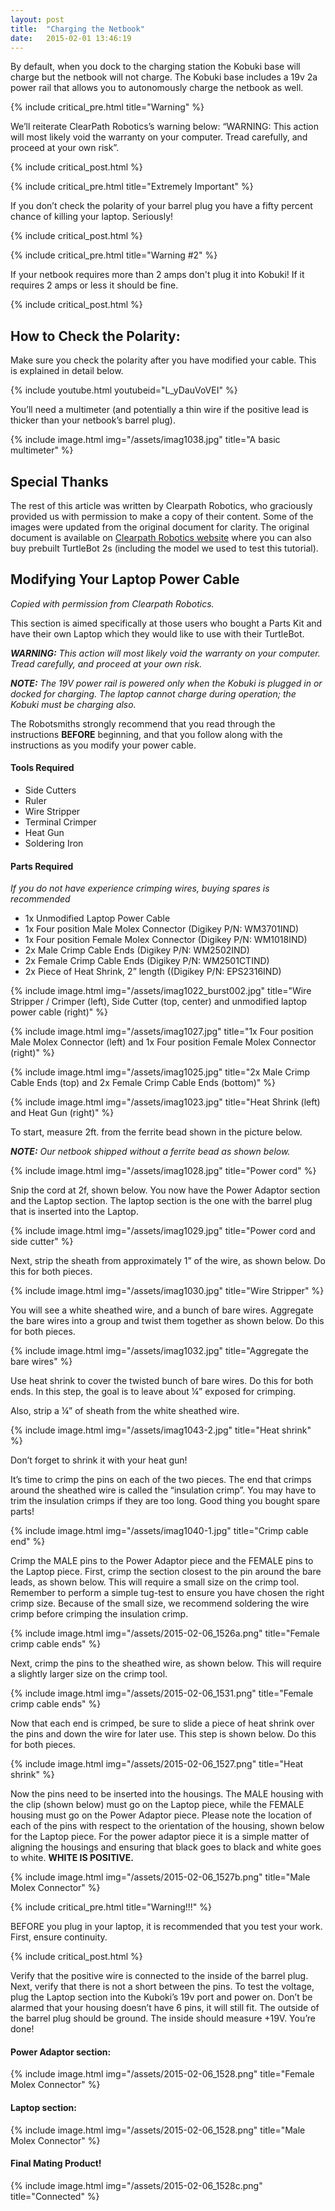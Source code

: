 ```yaml
---
layout: post
title:  "Charging the Netbook"
date:   2015-02-01 13:46:19
---
```


By default, when you dock to the charging station the Kobuki base will charge but the netbook will not charge. The Kobuki base includes a 19v 2a power rail that allows you to autonomously charge the netbook as well.

{% include critical_pre.html title="Warning" %}

We’ll reiterate ClearPath Robotics’s warning below: “WARNING: This action will most likely void the warranty on your computer. Tread carefully, and proceed at your own risk”.

{% include critical_post.html %}

{% include critical_pre.html title="Extremely Important" %}

If you don’t check the polarity of your barrel plug you have a fifty percent chance of killing your laptop. Seriously!

{% include critical_post.html %}

{% include critical_pre.html title="Warning #2" %}

If your netbook requires more than 2 amps don't plug it into Kobuki!  If it requires 2 amps or less it should be fine.

{% include critical_post.html %}

## How to Check the Polarity:

Make sure you check the polarity after you have modified your cable. This is explained in detail below.

{% include youtube.html youtubeid="L_yDauVoVEI" %}

You’ll need a multimeter (and potentially a thin wire if the positive lead is thicker than your netbook’s barrel plug).

{% include image.html img="/assets/imag1038.jpg" title="A basic multimeter" %}

## Special Thanks

The rest of this article was written by Clearpath Robotics, who graciously provided us with permission to make a copy of their content. Some of the images were updated from the original document for clarity. The original document is available on [Clearpath Robotics website](http://www.clearpathrobotics.com/turtlebot_2/) where you can also buy prebuilt TurtleBot 2s (including the model we used to test this tutorial).

## Modifying Your Laptop Power Cable

*Copied with permission from Clearpath Robotics.*

This section is aimed specifically at those users who bought a Parts Kit and have their own Laptop which they would like to use with their TurtleBot.

***WARNING:** This action will most likely void the warranty on your computer. Tread carefully, and proceed at your own risk.*

***NOTE:** The 19V power rail is powered only when the Kobuki is plugged in or docked for charging. The laptop cannot charge during operation; the Kobuki must be charging also.*

The Robotsmiths strongly recommend that you read through the instructions **BEFORE** beginning, and that you follow along with the instructions as you modify your power cable.

#### Tools Required

* Side Cutters
* Ruler
* Wire Stripper
* Terminal Crimper
* Heat Gun
* Soldering Iron

#### Parts Required

*If you do not have experience crimping wires, buying spares is recommended*

* 1x Unmodified Laptop Power Cable
* 1x Four position Male Molex Connector (Digikey P/N: WM3701IND)
* 1x Four position Female Molex Connector (Digikey P/N: WM1018IND)
* 2x Male Crimp Cable Ends (Digikey P/N: WM2502IND)
* 2x Female Crimp Cable Ends (Digikey P/N: WM2501CTIND)
* 2x Piece of Heat Shrink, 2” length ((Digikey P/N: EPS2316IND)

{% include image.html img="/assets/imag1022_burst002.jpg" title="Wire Stripper / Crimper (left), Side Cutter (top, center) and unmodified laptop power cable (right)" %}

{% include image.html img="/assets/imag1027.jpg" title="1x Four position Male Molex Connector (left) and 1x Four position Female Molex Connector (right)" %}

{% include image.html img="/assets/imag1025.jpg" title="2x Male Crimp Cable Ends (top) and 2x Female Crimp Cable Ends (bottom)" %}

{% include image.html img="/assets/imag1023.jpg" title="Heat Shrink (left) and Heat Gun (right)" %}

To start, measure 2ft. from the ferrite bead shown in the picture below.

***NOTE:** Our netbook shipped without a ferrite bead as shown below.*

{% include image.html img="/assets/imag1028.jpg" title="Power cord" %}

Snip the cord at 2f, shown below. You now have the Power Adaptor section and the Laptop section. The laptop section is the one with the barrel plug that is inserted into the Laptop.

{% include image.html img="/assets/imag1029.jpg" title="Power cord and side cutter" %}

Next, strip the sheath from approximately 1” of the wire, as shown below. Do this for both pieces.

{% include image.html img="/assets/imag1030.jpg" title="Wire Stripper" %}

You will see a white sheathed wire, and a bunch of bare wires. Aggregate the bare wires into a group and twist them together as shown below. Do this for both pieces.

{% include image.html img="/assets/imag1032.jpg" title="Aggregate the bare wires" %}

Use heat shrink to cover the twisted bunch of bare wires. Do this for both ends. In this step, the goal is to leave about ¼” exposed for crimping.

Also, strip a ¼” of sheath from the white sheathed wire.

{% include image.html img="/assets/imag1043-2.jpg" title="Heat shrink" %}

Don’t forget to shrink it with your heat gun!

It’s time to crimp the pins on each of the two pieces. The end that crimps around the sheathed wire is called the “insulation crimp”. You may have to trim the insulation crimps if they are too long. Good thing you bought spare parts!

{% include image.html img="/assets/imag1040-1.jpg" title="Crimp cable end" %}

Crimp the MALE pins to the Power Adaptor piece and the FEMALE pins to the Laptop piece. First, crimp the section closest to the pin around the bare leads, as shown below. This will require a small size on the crimp tool. Remember to perform a simple tug-test to ensure you have chosen the right crimp size. Because of the small size, we recommend soldering the wire crimp before crimping the insulation crimp.

{% include image.html img="/assets/2015-02-06_1526a.png" title="Female crimp cable ends" %}

Next, crimp the pins to the sheathed wire, as shown below. This will require a slightly larger size on the crimp tool.

{% include image.html img="/assets/2015-02-06_1531.png" title="Female crimp cable ends" %}

Now that each end is crimped, be sure to slide a piece of heat shrink over the pins and down the wire for later use. This step is shown below. Do this for both pieces.

{% include image.html img="/assets/2015-02-06_1527.png" title="Heat shrink" %}

Now the pins need to be inserted into the housings. The MALE housing with the clip (shown below) must go on the Laptop piece, while the FEMALE housing must go on the Power Adaptor piece. Please note the location of each of the pins with respect to the orientation of the housing, shown below for the Laptop piece. For the power adaptor piece it is a simple matter of aligning the housings and ensuring that black goes to black and white goes to white. **WHITE IS POSITIVE.**

{% include image.html img="/assets/2015-02-06_1527b.png" title="Male Molex Connector" %}

{% include critical_pre.html title="Warning!!!" %}

BEFORE you plug in your laptop, it is recommended that you test your work. First, ensure continuity.

{% include critical_post.html %}

Verify that the positive wire is connected to the inside of the barrel plug. Next, verify that there is not a short between the pins. To test the voltage, plug the Laptop section into the Kuboki’s 19v port and power on. Don’t be alarmed that your housing doesn’t have 6 pins, it will still fit. The outside of the barrel plug should be ground. The inside should measure +19V. You’re done!

#### Power Adaptor section:

{% include image.html img="/assets/2015-02-06_1528.png" title="Female Molex Connector" %}

#### Laptop section:

{% include image.html img="/assets/2015-02-06_1528.png" title="Male Molex Connector" %}

#### Final Mating Product!

{% include image.html img="/assets/2015-02-06_1528c.png" title="Connected" %}



